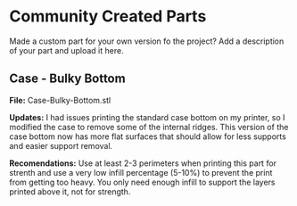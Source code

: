 
# Community Created Parts

Made a custom part for your own version fo the project? Add a description of your part and upload it here.




## Case - Bulky Bottom

**File:** Case-Bulky-Bottom.stl

**Updates:** I had issues printing the standard case bottom on my printer, so I modified the case to remove some of the internal ridges. This version of the case bottom now has more flat surfaces that should allow for less supports and easier support removal. 

**Recomendations:** Use at least 2-3 perimeters when printing this part for strenth and use a very low infill percentage (5-10%) to prevent the print from getting too heavy. You only need enough infill to support the layers printed above it, not for strength.  

